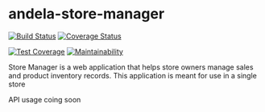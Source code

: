 # andela-store-manager
[![Build Status](https://travis-ci.com/wombolo/andela-store-manager.svg?branch=api_v1)](https://travis-ci.com/wombolo/andela-store-manager)
[![Coverage Status](https://coveralls.io/repos/github/wombolo/andela-store-manager/badge.svg?branch=api_v1)](https://coveralls.io/github/wombolo/andela-store-manager?branch=api_v1)

[![Test Coverage](https://api.codeclimate.com/v1/badges/9a55d63ce9b9eeb3d1c4/test_coverage)](https://codeclimate.com/github/wombolo/andela-store-manager/test_coverage)
[![Maintainability](https://api.codeclimate.com/v1/badges/9a55d63ce9b9eeb3d1c4/maintainability)](https://codeclimate.com/github/wombolo/andela-store-manager/maintainability)

Store Manager is a web application that helps store owners manage sales and product inventory records. This application is meant for use in a single store

API usage coing soon